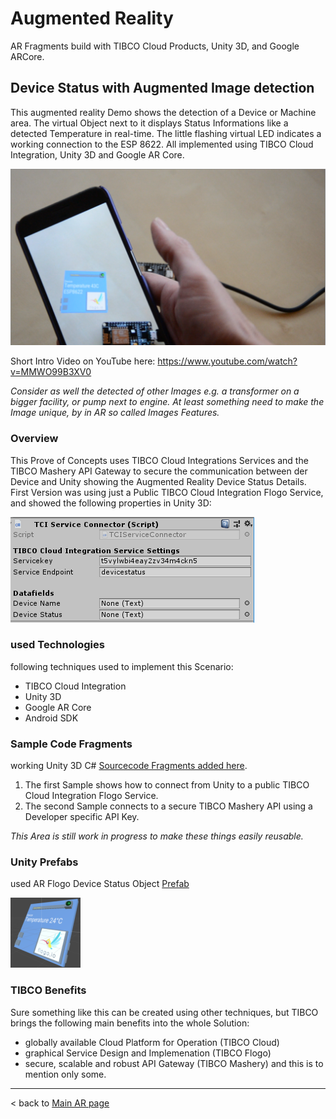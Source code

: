 # Augmented Reality
AR Fragments build with TIBCO Cloud Products, Unity 3D, and Google ARCore. 

## Device Status with Augmented Image detection
This augmented reality Demo shows the detection of a Device or Machine area.  The virtual Object next to it displays Status Informations like a detected Temperature in real-time. The little flashing virtual LED indicates a working connection to the ESP 8622. All implemented using TIBCO Cloud Integration, Unity 3D and Google AR Core.

![TIBCO AR image](../images/AR-TIBCO-Flogo.png?raw=true "Device Status in Augmented Reality")

Short Intro Video on YouTube here: https://www.youtube.com/watch?v=MMWO99B3XV0

_Consider as well the detected of other Images e.g. a transformer on a bigger facility, or pump next to engine._
_At least something need to make the Image unique, by in AR so called Images Features._ 

### Overview
This Prove of Concepts uses TIBCO Cloud Integrations Services and the TIBCO Mashery API Gateway to secure the communication between der Device and Unity showing the Augmented Reality Device Status Details.
First Version was using just a Public TIBCO Cloud Integration Flogo Service, and showed the following properties in Unity 3D:

![TIBCO Unity Props](../images/TIBCO-TCI-Unity-Properties.png?raw=true "TCI Unity Properties")

### used Technologies
following techniques used to implement this Scenario:
- TIBCO Cloud Integration
- Unity 3D
- Google AR Core
- Android SDK

### Sample Code Fragments
working Unity 3D C# [Sourcecode Fragments added here](https://jgrotex.github.io/augmented-reality/Source-Fragments/).
1. The first Sample shows how to connect from Unity to a public TIBCO Cloud Integration Flogo Service.
2. The second Sample connects to a secure TIBCO Mashery API using a Developer specific API Key.

_This Area is still work in progress to make these things easily reusable._

### Unity Prefabs
used AR Flogo Device Status Object [Prefab](https://jgrotex.github.io/augmented-reality/Prefabs/)

![Flogo Prefab](../images/Flogo-Device-Status.png?raw=true "Flogo Device Status Object Prefab")

### TIBCO Benefits
Sure something like this can be created using other techniques, but TIBCO brings the following main benefits into the whole Solution:
- globally available Cloud Platform for Operation (TIBCO Cloud)
- graphical Service Design and Implemenation (TIBCO Flogo)
- secure, scalable and robust API Gateway (TIBCO Mashery)
and this is to mention only some.

<hr>

< back to [Main AR page](https://jgrotex.github.io/augmented-reality/)
